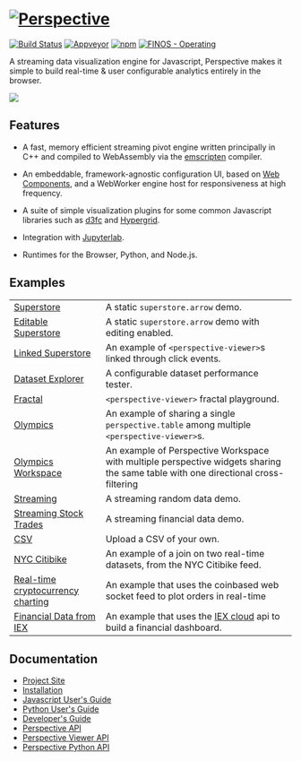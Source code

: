 # [![Perspective](https://perspective.finos.org/img/logo_inverted_tiny.png)](https://perspective.finos.org/)

[![Build Status](https://travis-ci.org/finos/perspective.svg?branch=master)](https://travis-ci.org/finos/perspective)
[![Appveyor](https://ci.appveyor.com/api/projects/status/github/finos/perspective?svg=true)](https://ci.appveyor.com/project/neilslinger/perspective)
[![npm](https://img.shields.io/npm/v/@finos/perspective.svg?style=flat-square)](https://www.npmjs.com/package/@finos/perspective)
[![FINOS - Operating](https://cdn.rawgit.com/finos/contrib-toolbox/master/images/badge-operating.svg)](https://finosfoundation.atlassian.net/wiki/display/FINOS/Operating)


A streaming data visualization engine for Javascript, Perspective makes it
simple to build real-time & user configurable analytics entirely in the browser.

<img src="https://perspective.finos.org/img/demo_small.gif">

## Features

- A fast, memory efficient streaming pivot engine written principally in C++ and
  compiled to WebAssembly via the
  [emscripten](https://github.com/kripken/emscripten) compiler.

- An embeddable, framework-agnostic configuration UI, based
  on [Web Components](https://www.webcomponents.org/), and a WebWorker engine
  host for responsiveness at high frequency.

- A suite of simple visualization plugins for some common Javascript libraries such as
  [d3fc](https://d3fc.io/) and [Hypergrid](https://github.com/fin-hypergrid/core).

- Integration with [Jupyterlab](https://github.com/finos/perspective/tree/master/packages/perspective-jupyterlab).

- Runtimes for the Browser, Python, and Node.js.

## Examples
|||
|:--|:--|
|[Superstore](https://bl.ocks.org/texodus/372d406997d5522ebaafb17f0f521d97)| A static `superstore.arrow` demo.|
|[Editable Superstore](https://bl.ocks.org/texodus/45b868833c9f456bd39a51e606412c5d)| A static `superstore.arrow` demo with editing enabled.|
|[Linked Superstore](https://bl.ocks.org/texodus/08fb5f1afccbd33e333453dc70db88ea)| An example of `<perspective-viewer>`s linked through click events.|
|[Dataset Explorer](https://bl.ocks.org/texodus/ecb5d086e0c9d52e414d2de6c93b5db3)| A configurable dataset performance tester. |
|[Fractal](https://bl.ocks.org/texodus/1ce655d6bc0cc0d9db852d562af3e487)| `<perspective-viewer>` fractal playground.|
|[Olympics](https://bl.ocks.org/texodus/6d4fa16fff331d71ac58ad256f0c5f94)| An example of sharing a single `perspective.table` among multiple `<perspective-viewer>`s.|
|[Olympics Workspace](https://bl.ocks.org/zemeolotu/68f3f1c2535bdde1a296b90e9b434717)| An example of Perspective Workspace with multiple perspective widgets sharing the same table with one directional cross-filtering|
|[Streaming](https://bl.ocks.org/texodus/9bec2f8041471bafc2c56db2272a9381)| A streaming random data demo.|
|[Streaming Stock Trades](https://bl.ocks.org/timkpaine/064a50a309f25b80c9cfb0b2b84fbdf3)|A streaming financial data demo.|
|[CSV](https://bl.ocks.org/texodus/02d8fd10aef21b19d6165cf92e43e668)|Upload a CSV of your own.|
|[NYC Citibike](https://bl.ocks.org/texodus/bc8d7e6f72e09c9dbd7424b4332cacad)|An example of a join on two real-time datasets, from the NYC Citibike feed.|
|[Real-time cryptocurrency charting](https://bl.ocks.org/ColinEberhardt/6e287f871410ecd970b038343b166514)|An example that uses the coinbased web socket feed to plot orders in real-time|
|[Financial Data from IEX](https://bl.ocks.org/timkpaine/97e0e7389875f3d21095e434e361a18f)|An example that uses the [IEX cloud](https://iexcloud.io) api to build a financial dashboard.|

## Documentation

* [Project Site](https://perspective.finos.org/)
* [Installation](https://perspective.finos.org/docs/md/installation.html)
* [Javascript User's Guide](https://perspective.finos.org/docs/md/js.html)
* [Python User's Guide](https://perspective.finos.org/docs/md/python.html)
* [Developer's Guide](https://perspective.finos.org/docs/md/development.html)
* [Perspective API](https://github.com/finos/perspective/blob/master/packages/perspective/README.md)
* [Perspective Viewer API](https://github.com/finos/perspective/blob/master/packages/perspective-viewer/README.md)
* [Perspective Python API](https://perspective.finos.org/docs/obj/perspective-python.html)

